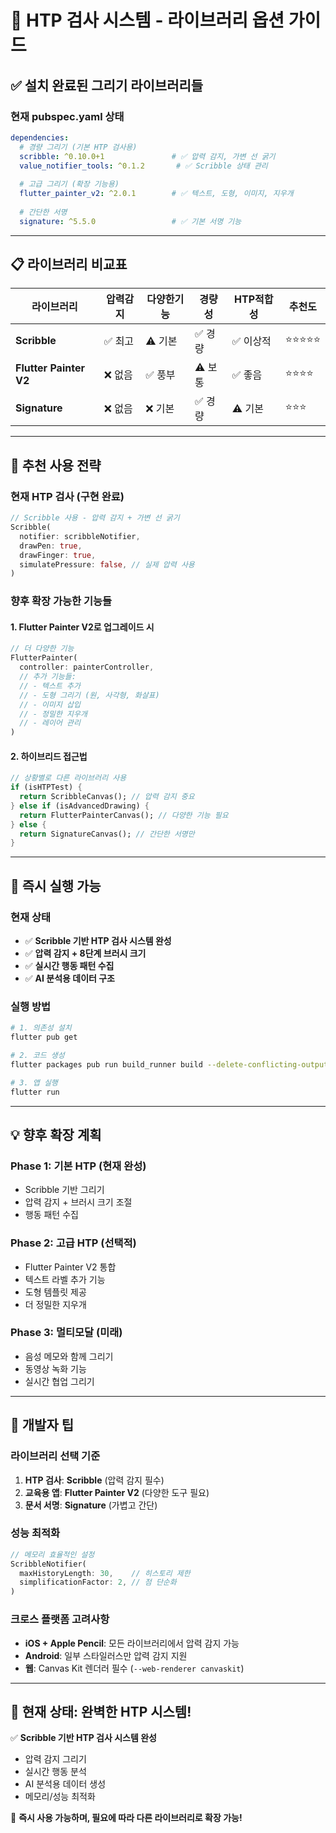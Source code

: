 # 🎨 HTP 검사 시스템 - 라이브러리 옵션 가이드

## ✅ **설치 완료된 그리기 라이브러리들**

### **현재 pubspec.yaml 상태**
```yaml
dependencies:
  # 경량 그리기 (기본 HTP 검사용)
  scribble: ^0.10.0+1               # ✅ 압력 감지, 가변 선 굵기
  value_notifier_tools: ^0.1.2       # ✅ Scribble 상태 관리
  
  # 고급 그리기 (확장 기능용)
  flutter_painter_v2: ^2.0.1        # ✅ 텍스트, 도형, 이미지, 지우개
  
  # 간단한 서명
  signature: ^5.5.0                 # ✅ 기본 서명 기능
```

---

## 📋 **라이브러리 비교표**

| 라이브러리 | 압력감지 | 다양한기능 | 경량성 | HTP적합성 | 추천도 |
|------------|---------|---------|------|-----------|------|
| **Scribble** | ✅ 최고 | ⚠️ 기본 | ✅ 경량 | ✅ 이상적 | ⭐⭐⭐⭐⭐ |
| **Flutter Painter V2** | ❌ 없음 | ✅ 풍부 | ⚠️ 보통 | ✅ 좋음 | ⭐⭐⭐⭐ |
| **Signature** | ❌ 없음 | ❌ 기본 | ✅ 경량 | ⚠️ 기본 | ⭐⭐⭐ |

---

## 🎯 **추천 사용 전략**

### **현재 HTP 검사 (구현 완료)**
```dart
// Scribble 사용 - 압력 감지 + 가변 선 굵기
Scribble(
  notifier: scribbleNotifier,
  drawPen: true,
  drawFinger: true,
  simulatePressure: false, // 실제 압력 사용
)
```

### **향후 확장 가능한 기능들**

#### **1. Flutter Painter V2로 업그레이드 시**
```dart
// 더 다양한 기능
FlutterPainter(
  controller: painterController,
  // 추가 기능들:
  // - 텍스트 추가
  // - 도형 그리기 (원, 사각형, 화살표)
  // - 이미지 삽입
  // - 정밀한 지우개
  // - 레이어 관리
)
```

#### **2. 하이브리드 접근법**
```dart
// 상황별로 다른 라이브러리 사용
if (isHTPTest) {
  return ScribbleCanvas(); // 압력 감지 중요
} else if (isAdvancedDrawing) {
  return FlutterPainterCanvas(); // 다양한 기능 필요
} else {
  return SignatureCanvas(); // 간단한 서명만
}
```

---

## 🚀 **즉시 실행 가능**

### **현재 상태**
- ✅ **Scribble 기반 HTP 검사 시스템 완성**
- ✅ **압력 감지 + 8단계 브러시 크기**
- ✅ **실시간 행동 패턴 수집**
- ✅ **AI 분석용 데이터 구조**

### **실행 방법**
```bash
# 1. 의존성 설치
flutter pub get

# 2. 코드 생성
flutter packages pub run build_runner build --delete-conflicting-outputs

# 3. 앱 실행
flutter run
```

---

## 💡 **향후 확장 계획**

### **Phase 1: 기본 HTP (현재 완성)**
- Scribble 기반 그리기
- 압력 감지 + 브러시 크기 조절
- 행동 패턴 수집

### **Phase 2: 고급 HTP (선택적)**
- Flutter Painter V2 통합
- 텍스트 라벨 추가 기능
- 도형 템플릿 제공
- 더 정밀한 지우개

### **Phase 3: 멀티모달 (미래)**
- 음성 메모와 함께 그리기
- 동영상 녹화 기능
- 실시간 협업 그리기

---

## 🔧 **개발자 팁**

### **라이브러리 선택 기준**
1. **HTP 검사**: **Scribble** (압력 감지 필수)
2. **교육용 앱**: **Flutter Painter V2** (다양한 도구 필요)
3. **문서 서명**: **Signature** (가볍고 간단)

### **성능 최적화**
```dart
// 메모리 효율적인 설정
ScribbleNotifier(
  maxHistoryLength: 30,    // 히스토리 제한
  simplificationFactor: 2, // 점 단순화
)
```

### **크로스 플랫폼 고려사항**
- **iOS + Apple Pencil**: 모든 라이브러리에서 압력 감지 가능
- **Android**: 일부 스타일러스만 압력 감지 지원
- **웹**: Canvas Kit 렌더러 필수 (`--web-renderer canvaskit`)

---

## 🎊 **현재 상태: 완벽한 HTP 시스템!**

✅ **Scribble 기반 HTP 검사 시스템 완성**
- 압력 감지 그리기
- 실시간 행동 분석
- AI 분석용 데이터 생성
- 메모리/성능 최적화

🚀 **즉시 사용 가능하며, 필요에 따라 다른 라이브러리로 확장 가능!**
